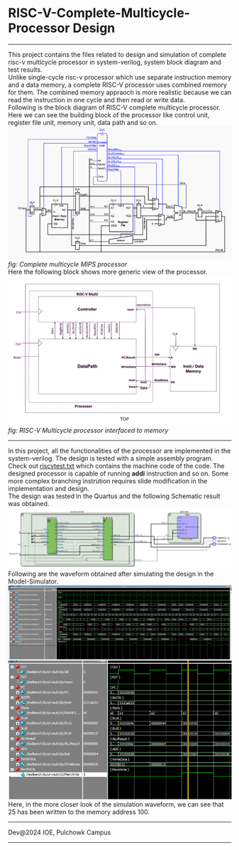 # RISC-V-Complete-Multicycle-Processor Design
***
This project contains the files related to design and simulation of complete risc-v multicycle processor in system-verilog, system block diagram and test results.<br>
Unlike single-cycle risc-v processor which use separate instruction memory and a data memory, a complete RISC-V processor uses combined memory for them. The combined memory appraoch is more realistic because we can read the instruction in one cycle and then read or write data.
<br>
Following is the block diagram of RISC-V complete multicycle processor. Here we can see the building block of the processor like control unit, register file unit, memory unit, data path and so on.
![Complete RISC-V](Img/Complete%20Multicycle%20processor.png)<br>
*fig: Complete multicycle MIPS processor*<br>
Here the following block shows more generic view of the processor.
![RISC-V Complete Block](Img/risc-v%20complete.jpg)<br>
*fig: RISC-V Multicycle processor interfaced to memory*
***
In this project, all the functionalities of the processor are implemented in the system-verilog. The design is tested with a simple assembly program. Check out [riscvtest.txt](Src/riscvtest.txt) which contains the machine code of the code. The designed processor is capable of running **addi** instruction and so on. Some more complex branching instrution requires slide modification in the implementation and design.<br>
The design was tested in the Quartus and the following Schematic result was obtained.![Quartus](Img/quartus.png)
Following are the waveform obtained after simulating the design in the Model-Simulator.<br>
![sim](Img/sim1.png)
![sim](Img/sim2.png)
<br>
Here, in the more closer look of the simulation waveform, we can see that 25 has been written to the memory address 100.
***
Dev@2024
IOE, Pulchowk Campus
***
